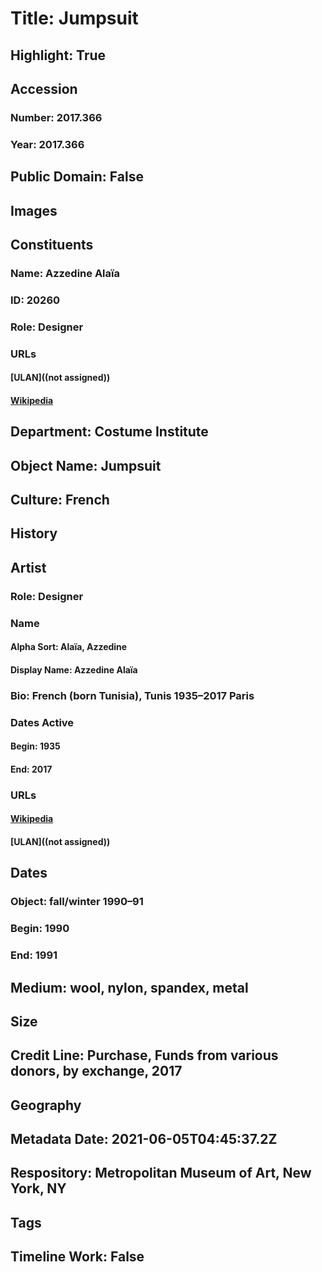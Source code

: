 # Title: Jumpsuit
## Highlight: True
## Accession
### Number: 2017.366
### Year: 2017.366
## Public Domain: False
## Images
## Constituents
### Name: Azzedine Alaïa
### ID: 20260
### Role: Designer
### URLs
#### [ULAN]((not assigned))
#### [Wikipedia](https://www.wikidata.org/wiki/Q2553832)
## Department: Costume Institute
## Object Name: Jumpsuit
## Culture: French
## History
## Artist
### Role: Designer
### Name
#### Alpha Sort: Alaïa, Azzedine
#### Display Name: Azzedine Alaïa
### Bio: French (born Tunisia), Tunis 1935–2017 Paris
### Dates Active
#### Begin: 1935
#### End: 2017
### URLs
#### [Wikipedia](https://www.wikidata.org/wiki/Q2553832)
#### [ULAN]((not assigned))
## Dates
### Object: fall/winter 1990–91
### Begin: 1990
### End: 1991
## Medium: wool, nylon, spandex, metal
## Size
## Credit Line: Purchase, Funds from various donors, by exchange, 2017
## Geography
## Metadata Date: 2021-06-05T04:45:37.2Z
## Respository: Metropolitan Museum of Art, New York, NY
## Tags
## Timeline Work: False